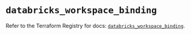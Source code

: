 # `databricks_workspace_binding`

Refer to the Terraform Registry for docs: [`databricks_workspace_binding`](https://registry.terraform.io/providers/databricks/databricks/1.85.0/docs/resources/workspace_binding).
